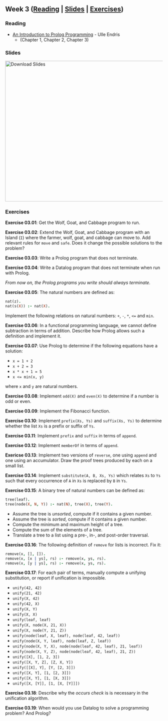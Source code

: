 ## Week 3 ([Reading](#reading) | [Slides](#slides) | [Exercises](#exercises))

### Reading

- [An Introduction to Prolog Programming](https://staff.fnwi.uva.nl/u.endriss/teaching/prolog/prolog.pdf) - Ulle Endris
  - (Chapter 1, Chapter 2, Chapter 3)

### Slides

<a href="./week3.pdf">
    <img src="./week3-02.png" alt="Download Slides" width="800" height="450"/>
</a>

### Exercises

**Exercise 03.01**: Get the Wolf, Goat, and Cabbage program to run.

**Exercise 03.02**: Extend the Wolf, Goat, and Cabbage program with an Island
(`I`) where the farmer, wolf, goat, and cabbage can move to. Add relevant rules
for `move` and `safe`. Does it change the possible solutions to the problem? 

**Exercise 03.03**: Write a Prolog program that does not terminate.

**Exercise 03.04**: Write a Datalog program that does not terminate when run with Prolog.

_From now on, the Prolog programs you write should always terminate._

**Exercise 03.05**: The natural numbers are defined as:

```prolog
nat(z).
nat(s(X)) :- nat(X).
```
Implement the following relations on natural numbers: `+`, `-`, `*`, `<=` and `min`.

**Exercise 03.06**: In a functional programming language, we cannot define
subtraction in terms of addition. Describe how Prolog allows such a definition
and implement it. 

**Exercise 03.07**: Use Prolog to determine if the following equations have a solution:

- `x = 1 + 2`
- `x + 2 = 3`
- `x * x + 1 = 5`
- `x <= min(x, y)`

where `x` and `y` are natural numbers.

**Exercise 03.08**: Implement `odd(X)` and `even(X)` to determine if a number is
odd or even.

**Exercise 03.09**: Implement the Fibonacci function. 

**Exercise 03.10**: Implement `prefix(Xs, Ys)` and `suffix(Xs, Ys)` to determine
whether the list `Xs` is a prefix or suffix of `Ys`.

**Exercise 03.11**: Implement `prefix` and `suffix` in terms of `append`.

**Exercise 03.12**: Implement `memberOf` in terms of `append`.

**Exericse 03.13**: Implement two versions of `reverse`, one using `append` and
one using an accumulator. Draw the proof trees produced by each on a small list.

**Exercise 03.14**: Implement `substitute(A, B, Xs, Ys)` which relates `Xs` to
`Ys` such that every occurrence of `A` in `Xs` is replaced by `B` in `Ys`.

**Exercise 03.15**: A binary tree of natural numbers can be defined as:
```prolog
tree(leaf).
tree(node(X, N, Y)) :- nat(N), tree(X), tree(Y).
```
- Assume the tree is *unsorted*, compute if it contains a given number.
- Assume the tree is *sorted*, compute if it contains a given number.
- Compute the minimum and maximum height of a tree.
- Compute the sum of the elements of a tree.
- Translate a tree to a list using a pre-, in-, and post-order traversal.

**Exercise 03.16**: The following definition of `remove` for lists is incorrect.
Fix it:

```prolog
remove(x, [], []).
remove(x, [x | ys], rs) :- remove(x, ys, rs). 
remove(x, [y | ys], rs) :- remove(x, ys, rs).
```

**Exercise 03.17**: For each pair of terms, manually compute a unifying
substitution, or report if unification is impossible.

- `unify(42, 42)`
- `unify(21, 42)`
- `unify(X, 42)`
- `unify(42, X)`
- `unify(X, Y)`
- `unify(X, X)`
- `unify(leaf, leaf)`
- `unify(X, node(X, 21, X))`
- `unify(X, node(Y, 21, Z))`
- `unify(node(leaf, X, leaf), node(leaf, 42, leaf))`
- `unify(node(X, Y, leaf), node(leaf, Z, leaf))`
- `unify(node(X, Y, X), node(node(leaf, 42, leaf), 21, leaf))`
- `unify(node(X, Y, Z), node(node(leaf, 42, leaf), 21, Z))`
- `unify([X], [1, 2, 3])`
- `unify([X, Y, Z], [Z, X, Y])`
- `unify([[X], Y], [Y, [2, 3]])`
- `unify([X, Y], [1, [2, 3]])`
- `unify([X, Y], [1, [X, 3]])`
- `unify([X, [Y]], [1, [X, [Y]]])`

**Exercise 03.18**: Describe why the *occurs check* is is necessary in the
unification algorithm.   

**Exercise 03.19**: When would you use Datalog to solve a programming problem? And Prolog?
